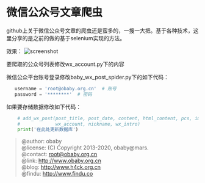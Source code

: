 微信公众号文章爬虫
===

github上关于微信公众号文章的爬虫还是蛮多的，一搜一大把。基于各种技术，这里分享的是之前的做的基于selenium实现的方法。  

效果：
![screenshot](screenshot/record.gif)
 
 要爬取的公众号列表修改wx_account.py下的内容
 
 微信公众平台账号登录修改baby_wx_post_spider.py下的如下代码：
 ```python
    username = 'root@obaby.org.cn'  # 账号
    password = '********'  # 密码
```

如果要存储数据修改如下代码：
```python
    # add_wx_post(post_title, post_date, content, html_content, pcs, images_link_text, post_url, "2",
    #             wx_account, nickname, wx_intro)
    print('在此处更新数据库')
```
 
> @author: obaby  
> @license: (C) Copyright 2013-2020, obaby@mars.  
> @contact: root@obaby.org.cn  
> @link: http://www.obaby.org.cn  
> @blog: http://www.h4ck.org.cn  
> @findu: http://www.findu.co  